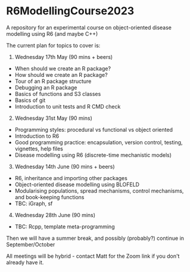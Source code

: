 # R6ModellingCourse2023

A repository for an experimental course on object-oriented disease modelling using R6 (and maybe C++)

The current plan for topics to cover is:

1. Wednesday 17th May (90 mins + beers)
  - When should we create an R package?
  - How should we create an R package?
  - Tour of an R package structure
  - Debugging an R package
  - Basics of functions and S3 classes
  - Basics of git
  - Introduction to unit tests and R CMD check
  
2. Wednesday 31st May (90 mins)
  - Programming styles:  procedural vs functional vs object oriented
  - Introduction to R6
  - Good programming practice:  encapsulation, version control, testing, vignettes, help files
  - Disease modelling using R6 (discrete-time mechanistic models)

3. Wednesday 14th June (90 mins + beers)
  - R6, inheritance and importing other packages
  - Object-oriented disease modelling using BLOFELD
  - Modularising populations, spread mechanisms, control mechanisms, and book-keeping functions
  - TBC: iGraph, sf
  
4. Wednesday 28th June (90 mins)
  - TBC: Rcpp, template meta-programming  
  
Then we will have a summer break, and possibly (probably?) continue in September/October

All meetings will be hybrid - contact Matt for the Zoom link if you don't already have it.
